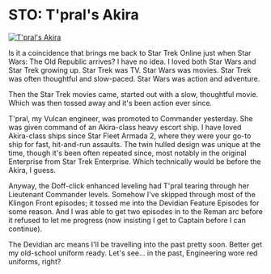 # STO: T'pral's Akira

[![](http://westkarana.com/wp-content/uploads/2011/12/GameClient-2011-12-24-07-50-26-61-480x384.jpg "T'pral's Akira")](http://westkarana.com/wp-content/uploads/2011/12/GameClient-2011-12-24-07-50-26-61.jpg)

Is it a coincidence that brings me back to Star Trek Online just when Star Wars: The Old Republic arrives? I have no idea. I loved both Star Wars and Star Trek growing up. Star Trek was TV. Star Wars was movies. Star Trek was often thoughtful and slow-paced. Star Wars was action and adventure.

Then the Star Trek movies came, started out with a slow, thoughtful movie. Which was then tossed away and it's been action ever since.

T'pral, my Vulcan engineer, was promoted to Commander yesterday. She was given command of an Akira-class heavy escort ship. I have loved Akira-class ships since Star Fleet Armada 2, where they were your go-to ship for fast, hit-and-run assaults. The twin hulled design was unique at the time, though it's been often repeated since, most notably in the original Enterprise from Star Trek Enterprise. Which technically would be before the Akira, I guess.

Anyway, the Doff-click enhanced leveling had T'pral tearing through her Lieutenant Commander levels. Somehow I've skipped through most of the Klingon Front episodes; it tossed me into the Devidian Feature Episodes for some reason. And I was able to get two episodes in to the Reman arc before it refused to let me progress (now insisting I get to Captain before I can continue).

The Devidian arc means I'll be travelling into the past pretty soon. Better get my old-school uniform ready. Let's see... in the past, Engineering wore red uniforms, right?

